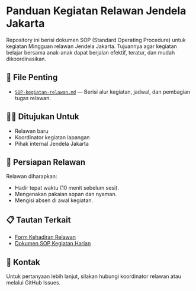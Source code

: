 # Panduan Kegiatan Relawan Jendela Jakarta

Repository ini berisi dokumen SOP (Standard Operating Procedure) untuk kegiatan Mingguan relawan Jendela Jakarta. Tujuannya agar kegiatan belajar bersama anak-anak dapat berjalan efektif, teratur, dan mudah dikoordinasikan.

## 📁 File Penting

- [`SOP-kegiatan-relawan.md`](./SOP-kegiatan-relawan.md) — Berisi alur kegiatan, jadwal, dan pembagian tugas relawan.

## 🙋‍♀️ Ditujukan Untuk

- Relawan baru  
- Koordinator kegiatan lapangan  
- Pihak internal Jendela Jakarta  

## 👕 Persiapan Relawan

Relawan diharapkan:
- Hadir tepat waktu (10 menit sebelum sesi).
- Mengenakan pakaian sopan dan nyaman.
- Mengisi absen di awal kegiatan.

## 📋 Tautan Terkait

- [Form Kehadiran Relawan]([https://example.com](https://bit.ly/AbsensiKelasRegulerJenjak))
- [Dokumen SOP Kegiatan Harian](./SOP-kegiatan-relawan.md)

## 📌 Kontak

Untuk pertanyaan lebih lanjut, silakan hubungi koordinator relawan atau melalui GitHub Issues.
